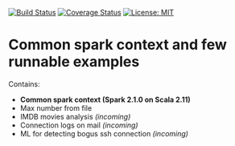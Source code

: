[![Build Status](https://travis-ci.org/aslepakurov/common-spark-template.svg?branch=master)](https://travis-ci.org/aslepakurov/common-spark-template) [![Coverage Status](https://coveralls.io/repos/github/aslepakurov/common-spark-template/badge.svg?branch=master)](https://coveralls.io/github/aslepakurov/common-spark-template?branch=master)  [![License: MIT](https://img.shields.io/badge/License-MIT-yellow.svg)](https://opensource.org/licenses/MIT)
# Common spark context and few runnable examples
Contains: 
 - **Common spark context (Spark 2.1.0 on Scala 2.11)**
 - Max number from file 
 - IMDB movies analysis *(incoming)*
 - Connection logs on mail *(incoming)*
 - ML for detecting bogus ssh connection *(incoming)*
